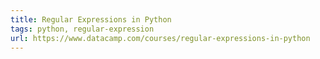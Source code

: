 ```yaml
---
title: Regular Expressions in Python
tags: python, regular-expression
url: https://www.datacamp.com/courses/regular-expressions-in-python
---
```


